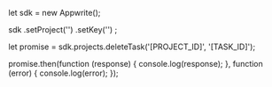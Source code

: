 let sdk = new Appwrite();

sdk
    .setProject('')
    .setKey('')
;

let promise = sdk.projects.deleteTask('[PROJECT_ID]', '[TASK_ID]');

promise.then(function (response) {
    console.log(response);
}, function (error) {
    console.log(error);
});